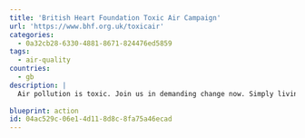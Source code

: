 ```yaml
---
title: 'British Heart Foundation Toxic Air Campaign'
url: 'https://www.bhf.org.uk/toxicair'
categories:
  - 0a32cb28-6330-4881-8671-824476ed5859
tags:
  - air-quality
countries:
  - gb
description: |
  Air pollution is toxic. Join us in demanding change now. Simply living in the worst hit areas of the UK could be as deadly as smoking over 150 cigarettes each year. British Heart Foundation is calling for the UK Government to update current air quality limits to match World Health Organization recommendations.
  
blueprint: action
id: 04ac529c-06e1-4d11-8d8c-8fa75a46ecad
---
```

